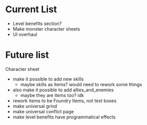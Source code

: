 # Current List
 - Level benefits section?
 - Make monster character sheets
 - UI overhaul

# Future list
Character sheet
 - make it possible to add new skills
    - maybe skills as items? would need to rework some things
 - also make it possible to add allies_and_enemies
    - maybe they are items too? idk
 - rework items to be Foundry Items, not text boxes
 - make universal grind
 - make universal conflict page
 - make level benefits have programmatical effects